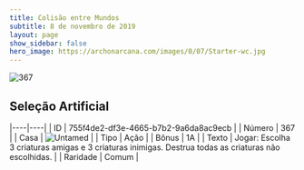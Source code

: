 ```yaml
---
title: Colisão entre Mundos
subtitle: 8 de novembro de 2019
layout: page
show_sidebar: false
hero_image: https://archonarcana.com/images/0/07/Starter-wc.jpg
---
```


![367](https://cdn.keyforgegame.com/media/card_front/pt/452_367_7X46VHWG4464_pt.png)

## Seleção Artificial

|----|----|
| ID | 755f4de2-df3e-4665-b7b2-9a6da8ac9ecb |
| Número | 367 |
| Casa | ![Untamed](https://archonarcana.com/images/thumb/b/bd/Untamed.png/22px-Untamed.png "Indomados") |
| Tipo | Ação |
| Bônus | 1A |
| Texto | Jogar: Escolha 3 criaturas amigas e  3 criaturas inimigas. Destrua todas as criaturas não escolhidas. |
| Raridade | Comum |

